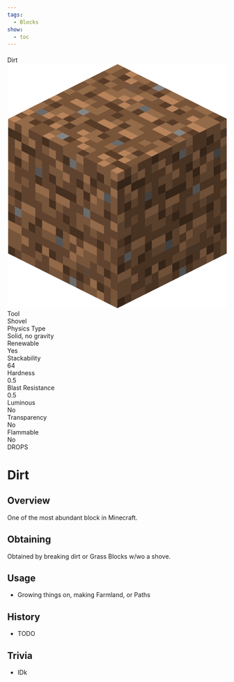 ```yaml
---
tags:
  - Blocks
show:
  - toc
---
```


####
<div class="infobox">
  <!-- Header -->
  <div class="infobox-header">
    Dirt
  </div>

  <!-- Image Section -->
  <div class="infobox-image">
    <img src="../img/blocks/dirt_block.png" alt="Dirt Image">
  </div>


  <!-- Solid Color Info Grid -->
  <div class="infobox-grid">
  <div class="infobox-row">
    <div class="label">Tool</div>
    <div class="value">Shovel</div>
  </div>
  <div class="infobox-row">
    <div class="label">Physics Type</div>
    <div class="value">Solid, no gravity</div>
  </div>
  <div class="infobox-row">
    <div class="label">Renewable</div>
    <div class="value">Yes</div>
  </div>
  <div class="infobox-row">
    <div class="label">Stackability</div>
    <div class="value">64</div>
  </div>
  <div class="infobox-row">
    <div class="label">Hardness</div>
    <div class="value">0.5</div>
  </div>
  <div class="infobox-row">
    <div class="label">Blast Resistance</div>
    <div class="value">0.5</div>
  </div>
  <div class="infobox-row">
    <div class="label">Luminous</div>
    <div class="value">No</div>
  </div>
  <div class="infobox-row">
    <div class="label">Transparency</div>
    <div class="value">No</div>
  </div>
  <div class="infobox-row">
    <div class="label">Flammable</div>
    <div class="value">No</div>
  </div>
  </div>

  <!-- Footer -->
  <div class="infobox-footer">
    DROPS
  </div>
</div>

# Dirt

## Overview

One of the most abundant block in Minecraft.

## Obtaining

Obtained by breaking dirt or Grass Blocks w/wo a shove.

## Usage

- Growing things on, making Farmland, or Paths

## History

- TODO

## Trivia

- IDk

